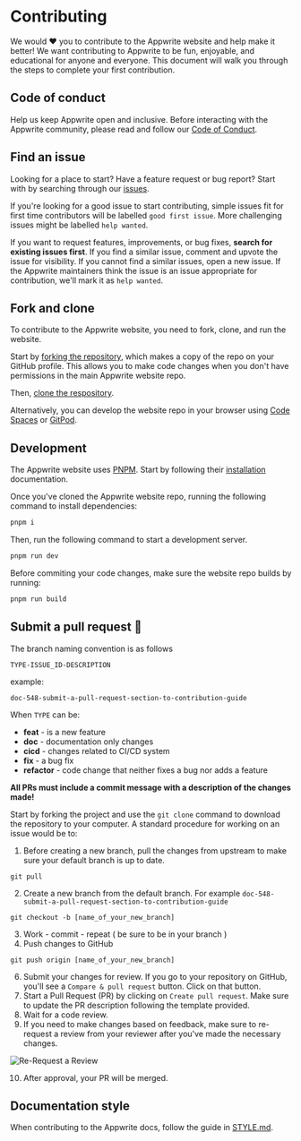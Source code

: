 # Contributing

We would ❤️ you to contribute to the Appwrite website and help make it better! We want contributing to Appwrite to be fun, enjoyable, and educational for anyone and everyone. This document will walk you through the steps to complete your first contribution.

## Code of conduct

Help us keep Appwrite open and inclusive. Before interacting with the Appwrite community, please read and follow our [Code of Conduct](https://github.com/appwrite/.github/blob/main/CODE_OF_CONDUCT.md).

## Find an issue

Looking for a place to start? Have a feature request or bug report? Start with by searching through our [issues](https://github.com/appwrite/website/issues).

If you're looking for a good issue to start contributing, simple issues fit for first time contributors will be labelled `good first issue`. More challenging issues might be labelled `help wanted`.

If you want to request features, improvements, or bug fixes, **search for existing issues first**. If you find a similar issue, comment and upvote the issue for visibility. If you cannot find a similar issues, open a new issue. If the Appwrite maintainers think the issue is an issue appropriate for contribution, we'll mark it as `help wanted`.

## Fork and clone

To contribute to the Appwrite website, you need to fork, clone, and run the website.

Start by [forking the repository](https://github.com/appwrite/website/fork), which makes a copy of the repo on your GitHub profile. This allows you to make code changes when you don't have permissions in the main Appwrite website repo.

Then, [clone the respository](https://docs.github.com/en/repositories/creating-and-managing-repositories/cloning-a-repository#cloning-a-repository).

Alternatively, you can develop the website repo in your browser using [Code Spaces](https://github.com/features/codespaces) or [GitPod](https://www.gitpod.io/#https://github.com/appwrite/website).

## Development

The Appwrite website uses [PNPM](https://pnpm.io). Start by following their [installation](https://pnpm.io/installation) documentation.

Once you've cloned the Appwrite website repo, running the following command to install dependencies:

```sh
pnpm i
```

Then, run the following command to start a development server.

```sh
pnpm run dev
```

Before commiting your code changes, make sure the website repo builds by running:

```sh
pnpm run build
```

## Submit a pull request 🚀

The branch naming convention is as follows

`TYPE-ISSUE_ID-DESCRIPTION`

example:

```
doc-548-submit-a-pull-request-section-to-contribution-guide
```

When `TYPE` can be:

-   **feat** - is a new feature
-   **doc** - documentation only changes
-   **cicd** - changes related to CI/CD system
-   **fix** - a bug fix
-   **refactor** - code change that neither fixes a bug nor adds a feature

**All PRs must include a commit message with a description of the changes made!**

Start by forking the project and use the `git clone` command to download the repository to your computer. A standard procedure for working on an issue would be to:

1. Before creating a new branch, pull the changes from upstream to make sure your default branch is up to date.

```
git pull
```

2. Create a new branch from the default branch. For example `doc-548-submit-a-pull-request-section-to-contribution-guide`

```
git checkout -b [name_of_your_new_branch]
```

3. Work - commit - repeat ( be sure to be in your branch )
4. Push changes to GitHub

```
git push origin [name_of_your_new_branch]
```

6. Submit your changes for review. If you go to your repository on GitHub, you'll see a `Compare & pull request` button. Click on that button.
7. Start a Pull Request (PR) by clicking on `Create pull request`. Make sure to update the PR description following the template provided.
8. Wait for a code review.
9. If you need to make changes based on feedback, make sure to re-request a review from your reviewer after you've made the necessary changes.

![Re-Request a Review](https://docs.github.com/assets/cb-4714/images/help/pull_requests/request-re-review.png)

10. After approval, your PR will be merged.

## Documentation style

When contributing to the Appwrite docs, follow the guide in [STYLE.md](./STYLE.md).

